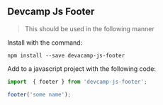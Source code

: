 ## Devcamp Js Footer

> This should be used in the following manner

Install with the command:

```
npm install --save devacamp-js-footer

```

Add to a javascript project with the following code:

```javascript
import  { footer } from 'devcamp-js-footer';

footer('some name');
```